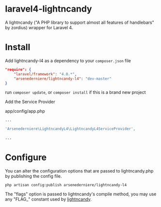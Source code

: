laravel4-lightncandy
====================

A lightncandy ("A PHP library to support almost all features of handlebars" by zordius) wrapper for Laravel 4.

# Install
Add lightncandy-l4 as a dependency to your `composer.json` file

```json
"require": {
    "laravel/framework": "4.0.*",
    "arsenederniere/lightncandy-l4": "dev-master"
}
```
    
run `composer update`, or `composer install` if this is a brand new project
    
Add the Service Provider

app/config/app.php

```php
...

'Arsenederniere\LightncandyL4\LightncandyL4ServiceProvider',
    
...
```

# Configure

You can alter the configuration options that are passed to lightncandy.php by publishing the config file.
    
    php artisan config:publish arsenederniere/lightncandy-l4
    
The "flags" option is passed to lightncandy's compile method, you may use any "FLAG_" constant used by [lightncandy](https://github.com/zordius/lightncandy).

